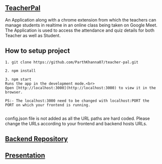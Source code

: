 ## [TeacherPal](https://www.youtube.com/watch?v=KJj-FI74BFM)
An Application along with a chrome extension from which the teachers can manage students in realtime in an online class being taken on Google Meet. The Application is used to access the attendance and quiz details for both Teacher as well as Student. 



## How to setup project
``` 
1. git clone https://github.com/ParthKhanna07/teacher-pal.git

2. npm install

3. npm start
Runs the app in the development mode.<br>
Open [http://localhost:3000](http://localhost:3000) to view it in the browser.

PS:- The localhost:3000 need to be changed with localhost:PORT the PORT on which your frontend is running.


```
config.json file is not added as all the URL paths are hard coded.
Please change the URLs according to your frontend and backend hosts URLs.


## [Backend Repository](https://github.com/sahilss1499/teacherpal-backend)
## [Presentation](https://docs.google.com/presentation/d/10PAzZXnm0BhfO8k0iW3gdFe0V_lNlGciSLO6_43njm4/edit?usp=sharing)


